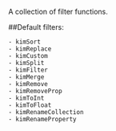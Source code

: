 A collection of filter functions.

  ##Default filters:

    - kimSort            
    - kimReplace         
    - kimCustom          
    - kimSplit           
    - kimFilter          
    - kimMerge           
    - kimRemove          
    - kimRemoveProp      
    - kimToInt           
    - kimToFloat         
    - kimRenameCollection
    - kimRenameProperty  
